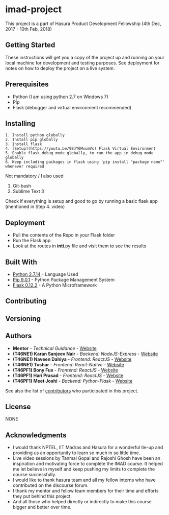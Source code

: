 # imad-project

This project is a part of Hasura Product Development Fellowship (4th Dec, 2017 - 10th Feb, 2018)

## Getting Started

These instructions will get you a copy of the project up and running on your local machine for development and testing purposes. See deployment for notes on how to deploy the project on a live system.

## Prerequisites

* Python (I am using python 2.7 on Windows 7)
* Pip
* Flask (debugger and virtual environment recommended)

## Installing

```
1. Install python globally
2. Install pip globally
3. Install flask
4. [Setup](https://youtu.be/98JY6MvumVs) Flask Virtual Environment
5. Enable flask debug mode globally, to run the app in debug mode globally
6. Keep including packages in flask using 'pip install "package name"' whenever required
```
Not mandatory / I also used
1. Git-bash
2. Sublime Text 3

Check if everything is setup and good to go by running a basic flask app (mentioned in Step 4. video)

## Deployment

* Pull the contents of the Repo in your Flask folder
* Run the Flask app
* Look at the routes in __inti__.py file and visit them to see the results

## Built With

* [Python 2.7.14](https://www.python.org/downloads/) - Language Used
* [Pip 9.0.1](https://bootstrap.pypa.io/get-pip.py) - Python Package Management System
* [Flask 0.12.2](http://flask.pocoo.org) - A Python Microframework 

## Contributing



## Versioning



## Authors

* **Mentor** - *Technical Guidance* - [Website](https://github.com/)
* **(T46NE1) Karan Sanjeev Nair** - *Backend: NodeJS-Express* - [Website](https://github.com/smartclash/HPDF)
* **(T46NE1) Naveen Dahiya** - *Frontend: ReactJS* - [Website](https://github.com/)
* **(T46NE1) Tushar** - *Frontend: React-Native* - [Website](https://github.com/)
* **(T46PF1) Bony Fus** - *Frontend: ReactJS* - [Website](https://github.com/)
* **(T46PF1) Hari Prasad** - *Frontend: ReactJS* - [Website](https://github.com/HariPrasad005/Twitter-clone)
* **(T46PF1) Meet Joshi** - *Backend: Python-Flask* - [Website](https://meetjoshi.github.io/)

See also the list of [contributors](https://github.com/meetjoshi/imad-project/contributors) who participated in this project.

## License

NONE

## Acknowledgments

* I would thank NPTEL, IIT Madras and Hasura for a wonderful tie-up and providing us an opportunity to learn so much in so little time.
* Live video sessions by Tanmai Gopal and Rajoshi Ghosh have been an inspiration and motivating force to complete the IMAD course. It helped me let believe in myself and keep pushing my limits to complete the course successfully.
* I would like to thank hasura team and all my fellow interns who have contributed on the discourse forum.
* I thank my mentor and fellow team members for their time and efforts they put behind this project.
* And all those who helped directly or indirectly to make this course bigger and better over time.


